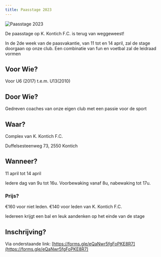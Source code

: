 ```yaml
---
title: Paasstage 2023
---
```


<div class="mb-6">
    <img style="max-width: 100%; height: auto;" src="https://res.cloudinary.com/kkontichfc/image/upload/v1/nieuws/png_20230118_064230_0000_vysi14" alt="Paasstage 2023" />
</div>

De paasstage op K. Kontich F.C. is terug van weggeweest!

In de 2de week van de paasvakantie, van 11 tot en 14 april, zal de stage doorgaan op onze club. Een combinatie van fun en voetbal zal de leidraad vormen

## Voor Wie?

Voor U6 (2017) t.e.m. U13(2010)

## Door Wie?

Gedreven coaches van onze eigen club met een passie voor de sport

## Waar?

Complex van K. Kontich F.C.

Duffelsesteenweg 73,
2550 Kontich

## Wanneer?

11 april tot 14 april

Iedere dag van 9u tot 16u. Voorbewaking vanaf 8u, nabewaking tot 17u.

### Prijs?

€160 voor niet leden.
€140 voor leden van K. Kontich F.C.

Iedereen krijgt een bal en leuk aandenken op het einde van de stage

## Inschrijving?
Via onderstaande link:
[https://forms.gle/eQaNwr5fgFoPKE8R7](https://forms.gle/eQaNwr5fgFoPKE8R7)